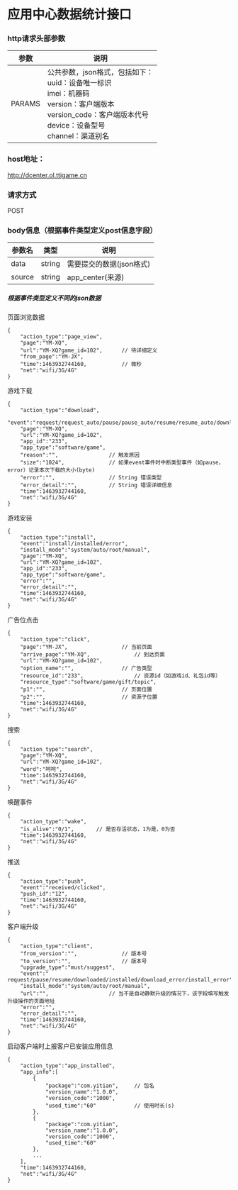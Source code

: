 # 应用中心数据统计接口

### http请求头部参数
|参数|说明|
|----|---------------|
|PARAMS|公共参数，json格式，包括如下：<br>uuid：设备唯一标识<br>imei：机器码<br>version：客户端版本<br>version_code：客户端版本代号<br>device：设备型号<br>channel：渠道别名|

### host地址：
http://dcenter.ol.ttigame.cn

### 请求方式
POST

### body信息（根据事件类型定义post信息字段）
|参数名|类型|说明|
|---|---|---|
|data|string|需要提交的数据(json格式)|
|source|string|app_center(来源)|

##### 根据事件类型定义不同的json数据
页面浏览数据

```
{
	"action_type":"page_view",
	"page":"YM-XQ",
	"url":"YM-XQ?game_id=102",		// 待详细定义
	"from_page":"YM-JX",
	"time":1463932744160,			// 微秒
	"net":"wifi/3G/4G"
}
```

游戏下载

```
{
	"action_type":"download",
	"event":"request/request_auto/pause/pause_auto/resume/resume_auto/downloaded/delete/error",
	"page":"YM-XQ",
	"url":"YM-XQ?game_id=102",
	"app_id":"233",
	"app_type":"software/game",
	"reason":"",				// 触发原因
	"size":"1024",				// 如果event事件时中断类型事件（如pause，error）记录本次下载的大小(byte)
	"error":"", 				// String 错误类型
	"error_detail":"",			// String 错误详细信息
	"time":1463932744160,
	"net":"wifi/3G/4G"
}
```

游戏安装

```
{
	"action_type":"install",
	"event":"install/installed/error",
	"install_mode":"system/auto/root/manual",
	"page":"YM-XQ",
	"url":"YM-XQ?game_id=102",
	"app_id":"233",
	"app_type":"software/game",
	"error":"",
	"error_detail":"",
	"time":1463932744160,
	"net":"wifi/3G/4G"
}
```

广告位点击

```
{
	"action_type":"click",
	"page":"YM-JX",					// 当前页面
	"arrive_page":"YM-XQ",				// 到达页面
	"url":"YM-XQ?game_id=102",
	"option_name":"",				// 广告类型
	"resource_id":"233",				// 资源id（如游戏id、礼包id等）
	"resource_type":"software/game/gift/topic",
	"p1":"",						// 页面位置
	"p2":"",						// 资源子位置
	"time":1463932744160,
	"net":"wifi/3G/4G"
}
```

搜索

```
{
	"action_type":"search",
	"page":"YM-XQ",
	"url":"YM-XQ?game_id=102",
	"word":"呵呵",
	"time":1463932744160,
	"net":"wifi/3G/4G"
}
```

唤醒事件

```
{
	"action_type":"wake",
	"is_alive":"0/1",		// 是否存活状态，1为是，0为否
	"time":1463932744160,
	"net":"wifi/3G/4G"
}
```

推送

```
{
	"action_type":"push",
	"event":"received/clicked",
	"push_id":"12",
	"time":1463932744160,
	"net":"wifi/3G/4G"
}
```

客户端升级

```
{
	"action_type":"client",
	"from_version":"",				// 版本号
	"to_version":"",				// 版本号
	"upgrade_type":"must/suggest",
	"event":" request/pause/resume/downloaded/installed/download_error/install_error",
	"install_mode":"system/auto/root/manual",
	"url":"",					// 当不是自动静默升级的情况下，该字段填写触发升级操作的页面地址
	"error":"",
	"error_detail":"",
	"time":1463932744160,
	"net":"wifi/3G/4G"
}
```

启动客户端时上报客户已安装应用信息

```
{
	"action_type":"app_installed",
	"app_info":[
		{
			"package":"com.yitian",		// 包名
			"version_name":"1.0.0",
			"version_code":"1000",
			"used_time":"60"			// 使用时长(s)
		},
		{
			"package":"com.yitian",
			"version_name":"1.0.0",
			"version_code":"1000",
			"used_time":"60"
		},
		...
	],
	"time":1463932744160,
	"net":"wifi/3G/4G"
}
```


